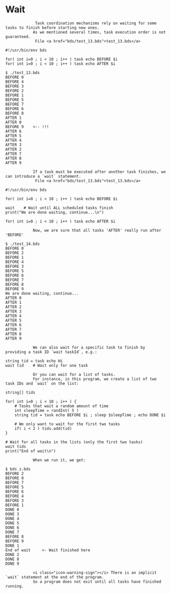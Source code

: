 # Wait 
				 Task coordination mechanisms rely on waiting for some tasks to finish before starting new ones.
				As we mentioned several times, task execution order is not guaranteed.
				 File <a href="bds/test_13.bds">test_13.bds</a>
```
#!/usr/bin/env bds

for( int i=0 ; i < 10 ; i++ ) task echo BEFORE $i
for( int i=0 ; i < 10 ; i++ ) task echo AFTER $i
```

```
$ ./test_13.bds
BEFORE 0
BEFORE 4
BEFORE 3
BEFORE 2
BEFORE 1
BEFORE 5
BEFORE 7
BEFORE 6
BEFORE 8
AFTER 1
AFTER 0
BEFORE 9	<-- !!!
AFTER 6
AFTER 5
AFTER 4
AFTER 3
AFTER 2
AFTER 7
AFTER 8
AFTER 9
```
				If a task must be executed after another task finishes, we can introduce a `wait` statement.
				 File <a href="bds/test_13.bds">test_13.bds</a>
```
#!/usr/bin/env bds

for( int i=0 ; i < 10 ; i++ ) task echo BEFORE $i

wait    # Wait until ALL scheduled tasks finish
print("We are done waiting, continue...\n")

for( int i=0 ; i < 10 ; i++ ) task echo AFTER $i

```

				Now, we are sure that all tasks 'AFTER' really run after 'BEFORE'
```
$ ./test_14.bds 
BEFORE 0
BEFORE 2
BEFORE 1
BEFORE 4
BEFORE 3
BEFORE 5
BEFORE 6
BEFORE 7
BEFORE 8
BEFORE 9
We are done waiting, continue...
AFTER 0
AFTER 1
AFTER 2
AFTER 3
AFTER 4
AFTER 5
AFTER 6
AFTER 7
AFTER 8
AFTER 9
```
				We can also wait for a specific task to finish by providing a task ID `wait taskId`, e.g.:
```
string tid = task echo Hi
wait tid	# Wait only for one task
```

				Or you can wait for a list of tasks. 
				For instance, in this program, we create a list of two task IDs and `wait` on the list:
```
string[] tids

for( int i=0 ; i < 10 ; i++ ) {
	# Tasks that wait a random amount of time
	int sleepTime = randInt( 5 )
	string tid = task echo BEFORE $i ; sleep $sleepTime ; echo DONE $i

	# We only want to wait for the first two tasks
	if( i < 2 ) tids.add(tid)
}

# Wait for all tasks in the lists (only the first two tasks)
wait tids
print("End of wait\n")
```

				When we run it, we get:
```
$ bds z.bds
BEFORE 2
BEFORE 0
BEFORE 7
BEFORE 5
BEFORE 6
BEFORE 4
BEFORE 3
BEFORE 1
DONE 0
DONE 3
DONE 4
DONE 5
DONE 6
DONE 7
BEFORE 8
BEFORE 9
DONE 1
End of wait		<- Wait finished here
DONE 2
DONE 8
DONE 9
```

				<i class="icon-warning-sign"></i> There is an implicit `wait` statement at the end of the program. 
				So a program does not exit until all tasks have finished running.
				
				
			

